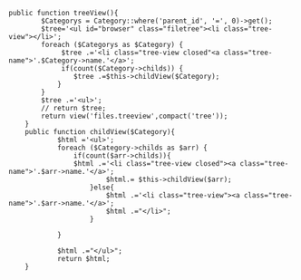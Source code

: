<pre>
<code class="language-php">public function treeView(){       
        $Categorys = Category::where('parent_id', '=', 0)-&gt;get();
        $tree='&lt;ul id="browser" class="filetree"&gt;&lt;li class="tree-view"&gt;&lt;/li&gt;';
        foreach ($Categorys as $Category) {
             $tree .='&lt;li class="tree-view closed"&lt;a class="tree-name"&gt;'.$Category-&gt;name.'&lt;/a&gt;';
             if(count($Category-&gt;childs)) {
                $tree .=$this-&gt;childView($Category);
            }
        }
        $tree .='&lt;ul&gt;';
        // return $tree;
        return view('files.treeview',compact('tree'));
    }
    public function childView($Category){                 
            $html ='&lt;ul&gt;';
            foreach ($Category-&gt;childs as $arr) {
                if(count($arr-&gt;childs)){
                $html .='&lt;li class="tree-view closed"&gt;&lt;a class="tree-name"&gt;'.$arr-&gt;name.'&lt;/a&gt;';                  
                        $html.= $this-&gt;childView($arr);
                    }else{
                        $html .='&lt;li class="tree-view"&gt;&lt;a class="tree-name"&gt;'.$arr-&gt;name.'&lt;/a&gt;';                                 
                        $html .="&lt;/li&gt;";
                    }
                                   
            }
            
            $html .="&lt;/ul&gt;";
            return $html;
    }    </code></pre>

<p>&nbsp;</p>
